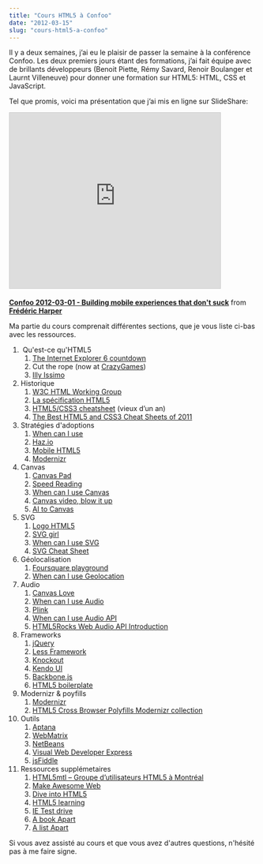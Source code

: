```yaml
---
title: "Cours HTML5 à Confoo"
date: "2012-03-15"
slug: "cours-html5-a-confoo"
---
```


Il y a deux semaines, j’ai eu le plaisir de passer la semaine à la conférence Confoo. Les deux premiers jours étant des formations, j’ai fait équipe avec de brillants développeurs (Benoit Piette, Rémy Savard, Renoir Boulanger et Laurnt Villeneuve) pour donner une formation sur HTML5: HTML, CSS et JavaScript.

Tel que promis, voici ma présentation que j’ai mis en ligne sur SlideShare:

<iframe style="border: 1px solid #CCC; border-width: 1px; margin-bottom: 5px; max-width: 100%;" src="https://www.slideshare.net/slideshow/embed_code/key/FjwUuzJiIHcL04" width="427" height="356" frameborder="0" marginwidth="0" marginheight="0" scrolling="no" allowfullscreen="allowfullscreen"></iframe>

**[Confoo 2012-03-01 - Building mobile experiences that don't suck](https://www.slideshare.net/fredericharper/confoo-20120301-building-mobile-experiences-that-dont-suck "Confoo 2012-03-01 - Building mobile experiences that don't suck")** from **[Frédéric Harper](https://www.slideshare.net/fredericharper)**

Ma partie du cours comprenait différentes sections, que je vous liste ci-bas avec les ressources.

1.  Qu'est-ce qu'HTML5
    1. [The Internet Explorer 6 countdown](https://www.ie6countdown.com/)
    2. Cut the rope (now at [CrazyGames](https://www.crazygames.com/game/cut-the-rope))
    3. [Illy Issimo](https://us.illyissimo.com/)
2. Historique
    1. [W3C HTML Working Group](https://dev.w3.org/html5/spec/)
    2. [La spécification HTML5](https://dev.w3.org/html5/spec/)
    3. [HTML5/CSS3 cheatsheet](https://www.storiesinflight.com/html5/index.html) (vieux d’un an)
    4. [The Best HTML5 and CSS3 Cheat Sheets of 2011](https://www.evolutionarydesigns.net/blog/2011/12/28/the-best-html5-and-css3-cheat-sheets-of-2011/)
3. Stratégies d'adoptions
    1. [When can I use](https://caniuse.com/)
    2. [Haz.io](https://mobilehtml5.org/)
    3. [Mobile HTML5](https://mobilehtml5.org/)
    4. [Modernizr](https://www.modernizr.com/)
4. Canvas
    1. [Canvas Pad](https://ie.microsoft.com/testdrive/Performance/SpeedReading/Default.html)
    2. [Speed Reading](https://ie.microsoft.com/testdrive/Performance/SpeedReading/Default.html)
    3. [When can I use Canvas](https://caniuse.com/#feat=canvas)
    4. [Canvas video, blow it up](https://craftymind.com/factory/html5video/CanvasVideo.html)
    5. [AI to Canvas](https://visitmix.com/labs/ai2canvas/)
5. SVG
    1. [Logo HTML5](https://upload.wikimedia.org/wikipedia/commons/6/6e/HTML5-logo.svg)
    2. [SVG girl](https://jsdo.it/event/svggirl/)
    3. [When can I use SVG](https://caniuse.com/#feat=svg)
    4. [SVG Cheat Sheet](https://www.cheat-sheets.org/own/svg/index.xhtml)
6. Géolocalisation
    1. [Foursquare playground](https://fsplayground.cloudapp.net/)
    2. [When can I use Geolocation](https://caniuse.com/#feat=geolocation)
7. Audio
    1. [Canvas Love](https://9elements.com/io/projects/html5/canvas/)
    2. [When can I use Audio](https://caniuse.com/#feat=audio)
    3. [Plink](https://labs.dinahmoe.com/plink/)
    4. [When can I use Audio API](https://caniuse.com/#feat=audio-api)
    5. [HTML5Rocks Web Audio API Introduction](https://caniuse.com/#feat=audio-api)
8. Frameworks
    1. [jQuery](https://jquery.com/)
    2. [Less Framework](https://lessframework.com/)
    3. [Knockout](https://www.kendoui.com/)
    4. [Kendo UI](https://www.kendoui.com/)
    5. [Backbone.js](https://backbonejs.org/)
    6. [HTML5 boilerplate](https://html5boilerplate.com)
9. Modernizr & poyfills
    1. [Modernizr](https://www.modernizr.com/)
    2. [HTML5 Cross Browser Polyfills Modernizr collection](https://github.com/Modernizr/Modernizr/wiki/HTML5-Cross-browser-Polyfills)
10. Outils
    1. [Aptana](https://aptana.com/)
    2. [WebMatrix](https://www.microsoft.com/web/webmatrix/)
    3. [NetBeans](https://netbeans.org/)
    4. [Visual Web Developer Express](https://www.microsoft.com/visualstudio/en-us/products/2010-editions/visual-web-developer-express)
    5. [jsFiddle](https://jsfiddle.net)
11. Ressources supplémetaires
    1. [HTML5mtl – Groupe d’utilisateurs HTML5 à Montréal](https://www.meetup.com/HTML5mtl/)
    2. [Make Awesome Web](https://makeawesomeweb.com/)
    3. [Dive into HTML5](https://diveintohtml5.info/)
    4. [HTML5 learning](https://msdn.microsoft.com/en-ca/ie/aa740476)
    5. [IE Test drive](https://ie.microsoft.com/testdrive/)
    6. [A book Apart](https://www.abookapart.com/)
    7. [A list Apart](https://www.alistapart.com/)

Si vous avez assisté au cours et que vous avez d'autres questions, n'hésité pas à me faire signe.

